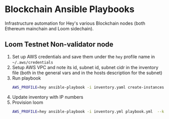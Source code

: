 # Blockchain Ansible Playbooks

Infrastructure automation for Hey's various Blockchain nodes (both Ethereum mainchain and Loom sidechain).

## Loom Testnet Non-validator node

1. Set up AWS credentials and save them under the `hey` profile name in `~/.aws/credentials`
2. Setup AWS VPC and note its id, subnet id, subnet cidr in the inventory file (both in the general vars and in the hosts description for the subnet)
2. Run playbook
    ```bash
    AWS_PROFILE=hey ansible-playbook -i inventory.yaml create-instances.yaml -vv
    ```
4. Update inventory with IP numbers
5. Provision loom
    ```bash
    AWS_PROFILE=hey ansible-playbook -i inventory.yml playbook.yml  --key-file ~/.ssh/loom_non_validator.pem --user ubuntu
    ```
